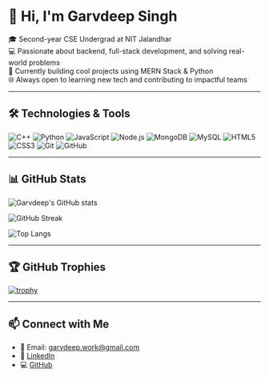 # 👋 Hi, I'm Garvdeep Singh

🎓 Second-year CSE Undergrad at NIT Jalandhar  
💻 Passionate about backend, full-stack development, and solving real-world problems  
🚀 Currently building cool projects using MERN Stack & Python  
🌐 Always open to learning new tech and contributing to impactful teams

---

## 🛠️ Technologies & Tools

![C++](https://img.shields.io/badge/C++-00599C?style=flat&logo=cplusplus&logoColor=white)
![Python](https://img.shields.io/badge/Python-3776AB?style=flat&logo=python&logoColor=white)
![JavaScript](https://img.shields.io/badge/JavaScript-F7DF1E?style=flat&logo=javascript&logoColor=black)
![Node.js](https://img.shields.io/badge/Node.js-339933?style=flat&logo=node.js&logoColor=white)
![MongoDB](https://img.shields.io/badge/MongoDB-4EA94B?style=flat&logo=mongodb&logoColor=white)
![MySQL](https://img.shields.io/badge/MySQL-00758F?style=flat&logo=mysql&logoColor=white)
![HTML5](https://img.shields.io/badge/HTML5-E34F26?style=flat&logo=html5&logoColor=white)
![CSS3](https://img.shields.io/badge/CSS3-1572B6?style=flat&logo=css3&logoColor=white)
![Git](https://img.shields.io/badge/Git-F05032?style=flat&logo=git&logoColor=white)
![GitHub](https://img.shields.io/badge/GitHub-181717?style=flat&logo=github&logoColor=white)

---

## 📊 GitHub Stats

![Garvdeep's GitHub stats](https://github-readme-stats.vercel.app/api?username=garvdeep-singh&show_icons=true&theme=tokyonight)

![GitHub Streak](https://streak-stats.demolab.com/?user=garvdeep-singh&theme=tokyonight)

![Top Langs](https://github-readme-stats.vercel.app/api/top-langs/?username=garvdeep-singh&layout=compact&theme=tokyonight)

---

## 🏆 GitHub Trophies

[![trophy](https://github-profile-trophy.vercel.app/?username=garvdeep-singh&theme=tokyonight)](https://github.com/ryo-ma/github-profile-trophy)

---

## 📫 Connect with Me

- 📧 Email: [garvdeep.work@gmail.com](mailto:garvdeep.work@gmail.com)
- 🔗 [LinkedIn](https://www.linkedin.com/in/garvdeep-singh-b8973a1ab/)
- 💻 [GitHub](https://github.com/garvdeep-singh)
